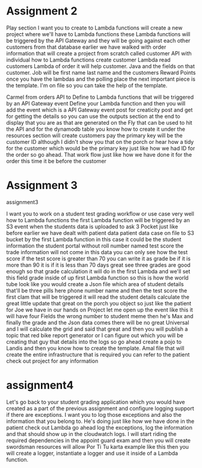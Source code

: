 
# Assignment 2
Play section I want you to create to Lambda functions will create a new project where we'll have to Lambda functions these Lambda functions will be triggered by the API Gateway and they will be going against each other customers from that database earlier we have walked with order information that will create a project from scratch called customer API with individual how to Lambda functions create customer Lambda read customers Lambda of order it will help customer. Java and the fields on that customer. 
Job will be first name last name and the customers Reward Points once you have the lambdas and the polling place the next important piece is the template. I'm on file so you can take the help of the template. 

Carmel from orders API to Define to Lambda functions that will be triggered by an API Gateway event Define your Lambda function and then you will add the event which is a API Gateway event post for creaticity post and get for getting the details so you can use the outputs section at the end to display that you are as that are generated on the Fly that can be used to hit the API and for the dynamodb table you know how to create it under the resources section will create customers pay the primary key will be the customer ID although I didn't show you that on the porch or hear how a tidy for the customer which would be the primary key just like how we had ID for the order so go ahead. That work flow just like how we have done it for the order this time it be before the customer 

# Assignment 3

assignment3

I want you to work on a student test grading workflow or use case very well how to Lambda functions the first Lambda function will be triggered by an S3 event when the students data is uploaded to ask 3 Pocket just like before earlier we have dealt with patient data patient data case on file to S3 bucket by the first Lambda function in this case it could be the student information the student portal without roll number named test score the trade information will not come in this data you can only see how the test score if the test score is greater than 70 you can write it as grade be if it is more than 90 it is if it is less than 70 days great see three grades are good enough so that grade calculation it will do in the first Lambda and we'll set this field grade inside of up first Lambda function so this is how the world tube look like you would create a Json file which area of student details that'll be three pills here phone number name and then the test score the first clam that will be triggered it will read the student details calculate the great little update that great on the porch you object so just like the patient for Joe we have in our hands on Project let me open up the event like this it will have four Fields the wrong number to student meme then he's Max and finally the grade and the Json data comes there will be no great Universal and I will calculate the grid and said that great and then you will publish a topic that red bike report generator or I can figure out which you will be creating that guy that details into the logs so go ahead create a pojo to Landis and then you know how to create the template. Amal file that will create the entire infrastructure that is required you can refer to the patient check out project for any information 

# assignment4

Let's go back to your student grading application which you would have created as a part of the previous assignment and configure logging support if there are exceptions. I want you to log those exceptions and also the information that you belong to. He's doing just like how we have done in the patient check out Lambda go ahead log the exceptions, log the information and that should show up in the cloudwatch logs. I will start riding the required dependencies in the appoint guard exam and then you will create swordsman resources will allow Por Ti Tu karta example like this then you will create a logger, instantiate a logger and use it inside of a Lambda function.

